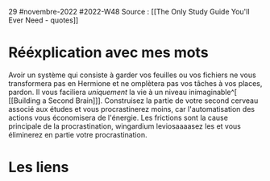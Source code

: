 29 #novembre-2022 #2022-W48
Source : [[The Only Study Guide You'll Ever Need - quotes]]
# Rééxplication avec mes mots
Avoir un système qui consiste à garder vos feuilles ou vos fichiers ne vous transformera pas en Hermione et ne omplètera pas vos tâches à vos places, pardon. Il vous faciliera *uniquement* la vie à un niveau inimaginable^[ [[Building a Second Brain]]]. Construisez la partie de votre second cerveau associé aux études et vous procrastinerez moins, car l'automatisation des actions vous économisera de l'énergie. Les frictions sont la cause principale de la procrastination, wingardium leviosaaaasez les et vous éliminerez en partie votre procrastination.
# Les liens
